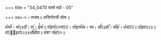 +++
title = "34_0470 यस्ते मदो - 05"

+++
४७०-५। भासम्॥ अत्रिर्गायत्री सोमः॥

य꣥स्ते꣯। मा꣢ऽ३दो꣤। वा꣥। ई꣤या꣥॥ रा꣡इणा꣢ऽ१याऽ᳒२ः᳒। ता꣡इना꣯प꣢व। स्व। औ꣭ऽ३हो꣢꣯। वा꣣꣯हा꣢। ध꣡साऽ᳒२᳒॥ दा꣡इवाऽ२३॥ वा꣡ऽ२᳐इरा꣣ऽ२३४औ꣥꣯हो꣯वा॥ घ꣢शꣳ स꣣हा꣢ऽ१॥